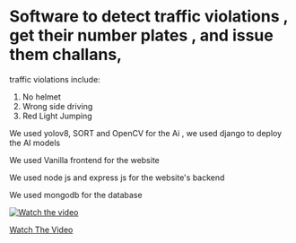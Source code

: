 # Software to detect traffic violations , get their number plates , and issue them challans,

traffic violations include:

1. No helmet
2. Wrong side driving
3. Red Light Jumping

We used yolov8, SORT and OpenCV for the Ai , we used django to deploy the AI models

We used Vanilla frontend for the website

We used node js and express js for the website's backend

We used mongodb for the database

[![Watch the video](https://img.youtube.com/vi/5HeLBuN6AEQ/0.jpg)](https://youtu.be/5HeLBuN6AEQ)

[Watch The Video](https://youtu.be/5HeLBuN6AEQ)

